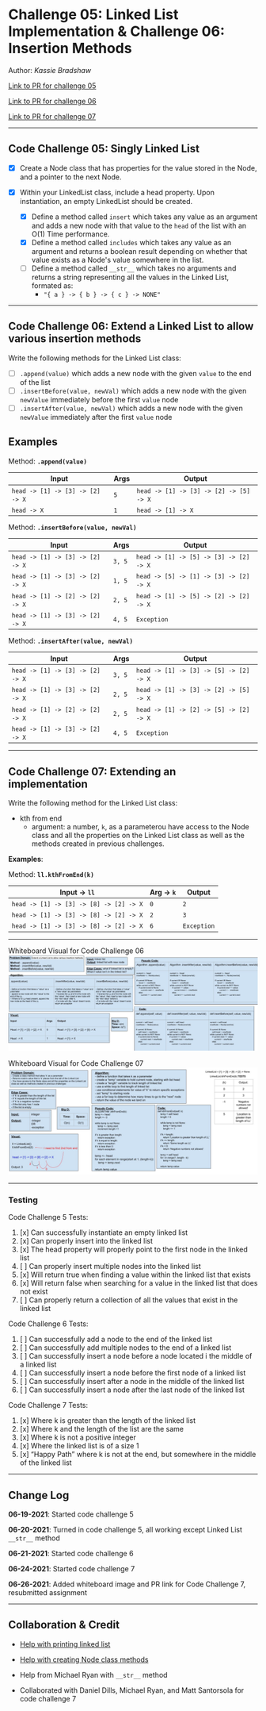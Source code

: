# Challenge 05: Linked List Implementation & Challenge 06: Insertion Methods

Author: *Kassie Bradshaw*

[Link to PR for challenge 05](https://github.com/kassiebradshaw/data-structures-and-algorithms/pull/26)

[Link to PR for challenge 06](https://github.com/kassiebradshaw/data-structures-and-algorithms/pull/27)

[Link to PR for challenge 07](https://github.com/kassiebradshaw/data-structures-and-algorithms/pull/29)

---

## Code Challenge 05: Singly Linked List

* [x] Create a Node class that has properties for the value stored in the Node, and a pointer to the next Node.

* [x] Within your LinkedList class, include a head property. Upon instantiation, an empty LinkedList should be created.
  * [x] Define a method called `insert` which takes any value as an argument and adds a new node with that value to the `head` of the list with an O(1) Time performance.
  * [x] Define a method called `includes` which takes any value as an argument and returns a boolean result depending on whether that value exists as a Node's value somewhere in the list.
  * [ ] Define a method called `__str__` which takes no arguments and returns a string representing all the values in the Linked List, formated as:
    * `"{ a } -> { b } -> { c } -> NONE"`

---

## Code Challenge 06: Extend a Linked List to allow various insertion methods

Write the following methods for the Linked List class:

* [ ] `.append(value)` which adds a new node with the given `value` to the end of the list
* [ ] `.insertBefore(value, newVal)` which adds a new node with the given `newValue` immediately before the first `value` node
* [ ] `.insertAfter(value, newVal)` which adds a new node with the given `newValue` immediately after the first `value` node

## Examples

Method: **`.append(value)`**

| Input | Args | Output |
|---|---|---|
| `head -> [1] -> [3] -> [2] -> X` | `5` |  `head -> [1] -> [3] -> [2] -> [5] -> X` |
| `head -> X` | `1` | `head -> [1] -> X` |

Method: **`.insertBefore(value, newVal)`**

| Input | Args | Output |
|---|---|---|
| `head -> [1] -> [3] -> [2] -> X` | `3, 5` | `head -> [1] -> [5] -> [3] -> [2] -> X` |
| `head -> [1] -> [3] -> [2] -> X` | `1, 5` | `head -> [5] -> [1] -> [3] -> [2] -> X` |
| `head -> [1] -> [2] -> [2] -> X` | `2, 5` | `head -> [1] -> [5] -> [2] -> [2] -> X` |
| `head -> [1] -> [3] -> [2] -> X` | `4, 5` | `Exception` |

Method: **`.insertAfter(value, newVal)`**

| Input | Args | Output |
|---|---|---|
| `head -> [1] -> [3] -> [2] -> X` | `3, 5` | `head -> [1] -> [3] -> [5] -> [2] -> X` |
| `head -> [1] -> [3] -> [2] -> X` | `2, 5` | `head -> [1] -> [3] -> [2] -> [5] -> X` |
| `head -> [1] -> [2] -> [2] -> X` | `2, 5` | `head -> [1] -> [2] -> [5] -> [2] -> X` |
| `head -> [1] -> [3] -> [2] -> X` | `4, 5` | `Exception` |

---

## Code Challenge 07: Extending an implementation

Write the following method for the Linked List class:

* kth from end
  * argument: a number, `k`, as a parameterou have access to the Node class and all the properties on the Linked List class as well as the methods created in previous challenges.

**Examples**:

Method: **`ll.kthFromEnd(k)`**

| Input -> `ll` | Arg -> `k` | Output |
|---|---|---|
| `head -> [1] -> [3] -> [8] -> [2] -> X` | `0` | `2` |
| `head -> [1] -> [3] -> [8] -> [2] -> X` | `2` | `3` |
| `head -> [1] -> [3] -> [8] -> [2] -> X` | `6` | `Exception` |

---

Whiteboard Visual for Code Challenge 06
![Whiteboard for Code Challenge 6](LL_insertions.jpg)

Whiteboard Visual for Code Challenge 07
![Whiteboard for Code Challenge 7](kth_from_end.jpg)

---

### Testing

Code Challenge 5 Tests:

1. [x] Can successfully instantiate an empty linked list
2. [x] Can properly insert into the linked list
3. [x] The head property will properly point to the first node in the linked list
4. [ ] Can properly insert multiple nodes into the linked list
5. [x] Will return true when finding a value within the linked list that exists
6. [x] Will return false when searching for a value in the linked list that does not exist
7. [ ] Can properly return a collection of all the values that exist in the linked list

Code Challenge 6 Tests:

1. [ ] Can successfully add a node to the end of the linked list
2. [ ] Can successfully add multiple nodes to the end of a linked list
3. [ ] Can successfully insert a node before a node located i the middle of a linked list
4. [ ] Can successfully insert a node before the first node of a linked list
5. [ ] Can successfully insert after a node in the middle of the linked list
6. [ ] Can successfully insert a node after the last node of the linked list

Code Challenge 7 Tests:

1. [x] Where k is greater than the length of the linked list
2. [x] Where k and the length of the list are the same
3. [x] Where k is not a positive integer
4. [x] Where the linked list is of a size 1
5. [x] “Happy Path” where k is not at the end, but somewhere in the middle of the linked list

---

## Change Log

**06-19-2021**: Started code challenge 5

**06-20-2021**: Turned in code challenge 5, all working except Linked List `__str__` method

**06-21-2021**: Started code challenge 6

**06-24-2021**: Started code challenge 7

**06-26-2021**: Added whiteboard image and PR link for Code Challenge 7, resubmitted assignment

---

## Collaboration & Credit

* [Help with printing linked list](https://www.google.com/search?q=how+can+you+print+a+linked+list%3F&oq=how+can+you+print+a+linked+list%3F&aqs=chrome..69i57j0i22i30l4.3070j0j7&sourceid=chrome&ie=UTF-8#kpvalbx=_FxzQYMvOG9Lh-gS77IPQBQ28)
* [Help with creating Node class methods](https://www.youtube.com/watch?v=Bd1L64clh34)

* Help from Michael Ryan with `__str__` method

* Collaborated with Daniel Dills, Michael Ryan, and Matt Santorsola for code challenge 7
